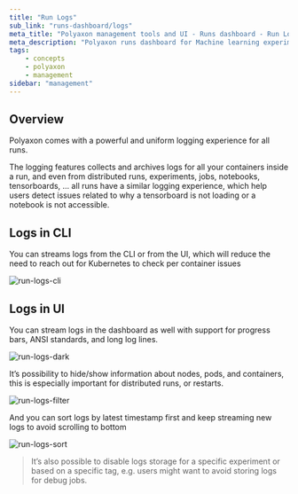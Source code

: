 ```yaml
---
title: "Run Logs"
sub_link: "runs-dashboard/logs"
meta_title: "Polyaxon management tools and UI - Runs dashboard - Run Logs"
meta_description: "Polyaxon runs dashboard for Machine learning experiment tracking and visualizations."
tags:
    - concepts
    - polyaxon
    - management
sidebar: "management"
---
```


## Overview

Polyaxon comes with a powerful and uniform logging experience for all runs.
 
The logging features collects and archives logs for all your containers inside a run, and even from distributed runs, experiments, jobs, notebooks, tensorboards, … 
all runs have a similar logging experience, which help users detect issues related to why a tensorboard is not loading or a notebook is not accessible.

## Logs in CLI

You can streams logs from the CLI or from the UI, which will reduce the need to reach out for Kubernetes to check per container issues

![run-logs-cli](../../../../content/images/dashboard/runs/logs-cli.png)

## Logs in UI

You can stream logs in the dashboard as well with support for progress bars, ANSI standards, and long log lines. 

![run-logs-dark](../../../../content/images/dashboard/runs/logs-dark.png)

It’s possibility to hide/show information about nodes, pods, and containers, 
this is especially important for distributed runs, or restarts. 

![run-logs-filter](../../../../content/images/dashboard/runs/logs-filter.png)

And you can sort logs by latest timestamp first and keep streaming new logs to avoid scrolling to bottom

![run-logs-sort](../../../../content/images/dashboard/runs/logs-sort.png)

> It’s also possible to disable logs storage for a specific experiment or based on a specific tag, e.g. users might want to avoid storing logs for debug jobs.
